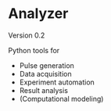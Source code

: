 # Analyzer
Version  0.2

Python tools for

* Pulse generation
* Data acquisition
* Experiment automation
* Result analysis
* (Computational modeling)

